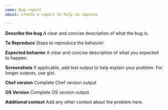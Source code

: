 ```yaml
---
name: Bug report
about: Create a report to help us improve

---
```


**Describe the bug**
A clear and concise description of what the bug is.

**To Reproduce**
Steps to reproduce the behavior:


**Expected behavior**
A clear and concise description of what you expected to happen.

**Screenshots**
If applicable, add text output to help explain your problem.
For longer outputs, use gist.

**Chef version**
Complete Chef version output

**OS Version**
Complete OS version output

**Additional context**
Add any other context about the problem here.
